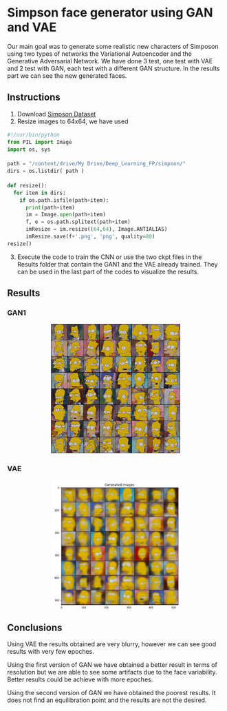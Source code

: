 # Simpson face generator using GAN and VAE

Our main goal was to generate some realistic new characters of Simposon using two types of networks the Variational Autoencoder and the Generative Adversarial Network. We have done 3 test, one test with VAE and 2 test with GAN, each test with a different GAN structure. In the results part we can see the new generated faces. 

## Instructions

1. Download [Simpson Dataset](https://www.kaggle.com/kostastokis/simpsons-faces)
2. Resize images to 64x64, we have used 
```python
#!/usr/bin/python
from PIL import Image
import os, sys

path = "/content/drive/My Drive/Deep_Learning_FP/simpson/"
dirs = os.listdir( path )

def resize():
  for item in dirs:
    if os.path.isfile(path+item):
      print(path+item)
      im = Image.open(path+item)
      f, e = os.path.splitext(path+item)
      imResize = im.resize((64,64), Image.ANTIALIAS)
      imResize.save(f+'.png', 'png', quality=80)
resize() 
```
3. Execute the code to train the CNN or use the two ckpt files in the Results folder that contain the GAN1 and the VAE already trained. They can be used in the last part of the codes to visualize the results.

## Results

### GAN1
<p align="center">
  <img src="Results/GAN1.png" width="300">
</p>

### VAE
<p align="center">
  <img src="Results/VAE.png" width="300">
</p>

## Conclusions

Using VAE the results obtained are very blurry, however we can see good results with very few epoches.

Using the first version of GAN we have obtained a better result in terms of resolution but we are able to see some artifacts due to the face variability. Better results could be achieve with more epoches. 

Using the second version of GAN we have obtained the poorest results. It does not find an equilibration point and the results are not the desired.


